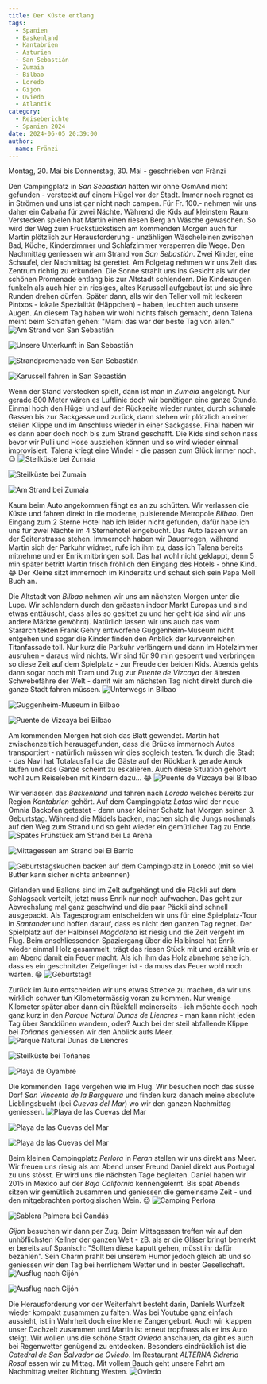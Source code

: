 ```yaml
---
title: Der Küste entlang
tags:
  - Spanien
  - Baskenland
  - Kantabrien
  - Asturien
  - San Sebastián
  - Zumaia
  - Bilbao
  - Loredo
  - Gijon
  - Oviedo
  - Atlantik
category:
  - Reiseberichte
  - Spanien 2024
date: 2024-06-05 20:39:00
author:
  name: Fränzi
---
```


Montag, 20. Mai bis Donnerstag, 30. Mai - geschrieben von Fränzi

Den Campingplatz in _San Sebastián_ hätten wir ohne OsmAnd nicht gefunden - versteckt auf einem Hügel vor der Stadt. Immer noch regnet es in Strömen und uns ist gar nicht nach campen.<!-- more --> Für Fr. 100.- nehmen wir uns daher ein Cabaña für zwei Nächte. Während die Kids auf kleinstem Raum Verstecken spielen hat Martin einen riesen Berg an Wäsche gewaschen. So wird der Weg zum Frückstückstisch am kommenden Morgen auch für Martin plötzlich zur Herausforderung - unzähligen Wäscheleinen zwischen Bad, Küche, Kinderzimmer und Schlafzimmer versperren die Wege. Den Nachmittag geniessen wir am Strand von _San Sebastián_. Zwei Kinder, eine Schaufel, der Nachmittag ist gerettet. Am Folgetag nehmen wir uns Zeit das Zentrum richtig zu erkunden. Die Sonne strahlt uns ins Gesicht als wir der schönen Promenade entlang bis zur Altstadt schlendern. Die Kinderaugen funkeln als auch hier ein riesiges, altes Karussell aufgebaut ist und sie ihre Runden drehen dürfen. Später dann, alls wir den Teller voll mit leckeren Pintxos - lokale Spezialität (Häppchen) - haben, leuchten auch unsere Augen. An diesem Tag haben wir wohl nichts falsch gemacht, denn Talena meint beim Schlafen gehen: "Mami das war der beste Tag von allen."
![Am Strand von San Sebastián ](/images/2024-06_der-kueste-entlang/IMG_4143.JPG)

![Unsere Unterkunft in San Sebastián ](/images/2024-06_der-kueste-entlang/IMG_20240520_210815.jpg)

![Strandpromenade von San Sebastián ](/images/2024-06_der-kueste-entlang/IMG_4156.JPG)

![Karussell fahren in San Sebastián ](/images/2024-06_der-kueste-entlang/IMG_4194.JPG)


Wenn der Stand verstecken spielt, dann ist man in _Zumaia_ angelangt. Nur gerade 800 Meter wären es Luftlinie doch wir benötigen eine ganze Stunde. Einmal hoch den Hügel und auf der Rückseite wieder runter, durch schmale Gassen bis zur Sackgasse und zurück, dann stehen wir plötzlich an einer steilen Klippe und im Anschluss wieder in einer Sackgasse. Final haben wir es dann aber doch noch bis zum Strand geschafft. Die Kids sind schon nass bevor wir Pulli und Hose ausziehen können und so wird wieder einmal improvisiert. Talena kriegt eine Windel - die passen zum Glück immer noch. 😉
![Steilküste bei Zumaia ](/images/2024-06_der-kueste-entlang/IMG_4225.JPG)

![Steilküste bei Zumaia ](/images/2024-06_der-kueste-entlang/IMG_4228.JPG)

![Am Strand bei Zumaia ](/images/2024-06_der-kueste-entlang/IMG_4242.JPG)


Kaum beim Auto angekommen fängt es an zu schütten. Wir verlassen die Küste und fahren direkt in die moderne, pulsierende Metropole _Bilbao_. Den Eingang zum 2 Sterne Hotel hab ich leider nicht gefunden, dafür habe ich uns für zwei Nächte im 4 Sternehotel eingebucht. Das Auto lassen wir an der Seitenstrasse stehen. Immernoch haben wir Dauerregen, während Martin sich der Parkuhr widmet, rufe ich ihm zu, dass ich Talena bereits mitnehme und er Enrik mitbringen soll. Das hat wohl nicht geklappt, denn 5 min später betritt Martin frisch fröhlich den Eingang des Hotels - ohne Kind.😂 Der Kleine sitzt immernoch im Kindersitz und schaut sich sein Papa Moll Buch an. 

Die Altstadt von _Bilbao_ nehmen wir uns am nächsten Morgen unter die Lupe. Wir schlendern durch den grössten indoor Markt Europas und sind etwas enttäuscht, dass alles so gesittet zu und her geht (da sind wir uns andere Märkte gewöhnt). Natürlich lassen wir uns auch das vom Stararchitekten Frank Gehry entworfene Guggenheim-Museum nicht entgehen und sogar die Kinder finden den Anblick der kurvenreichen Titanfassade toll. Nur kurz die Parkuhr verlängern und dann im Hotelzimmer ausruhen - daraus wird nichts. Wir sind für 90 min gesperrt und verbringen so diese Zeit auf dem Spielplatz - zur Freude der beiden Kids. Abends gehts dann sogar noch mit Tram und Zug zur _Puente de Vizcaya_ der ältesten Schwebefähre der Welt - damit wir am nächsten Tag nicht direkt durch die ganze Stadt fahren müssen.
![Unterwegs in Bilbao ](/images/2024-06_der-kueste-entlang/IMG_20240523_120315.jpg)

![Guggenheim-Museum in Bilbao ](/images/2024-06_der-kueste-entlang/IMG_4304.JPG)

![Puente de Vizcaya bei Bilbao ](/images/2024-06_der-kueste-entlang/IMG_20240523_203048.jpg)


Am kommenden Morgen hat sich das Blatt gewendet. Martin hat zwischenzeitlich herausgefunden, dass die Brücke immernoch Autos transportiert - natürlich müssen wir dies sogleich testen. 1x durch die Stadt - das Navi hat Totalausfall da die Gäste auf der Rückbank gerade Amok laufen und das Ganze scheint zu eskalieren. 
Auch diese Situation gehört wohl zum Reiseleben mit Kindern dazu... 😂
![Puente de Vizcaya bei Bilbao ](/images/2024-06_der-kueste-entlang/IMG_4308.JPG)

Wir verlassen das _Baskenland_ und fahren nach _Loredo_ welches bereits zur Region _Kantabrien_ gehört. Auf dem Campingplatz _Latas_ wird der neue Omnia Backofen getestet - denn unser kleiner Schatz hat Morgen seinen 3. Geburtstag. Während die Mädels backen, machen sich die Jungs nochmals auf den Weg zum Strand und so geht wieder ein gemütlicher Tag zu Ende.
![Spätes Frühstück am Strand bei La Arena ](/images/2024-06_der-kueste-entlang/IMG_4321.JPG)

![Mittagessen am Strand bei El Barrio ](/images/2024-06_der-kueste-entlang/IMG_4334.JPG)

![Geburtstagskuchen backen auf dem Campingplatz in Loredo (mit so viel Butter kann sicher nichts anbrennen) ](/images/2024-06_der-kueste-entlang/IMG_20240525_172617.jpg)


Girlanden und Ballons sind im Zelt aufgehängt und die Päckli auf dem Schlagsack verteilt, jetzt muss Enrik nur noch aufwachen. Das geht zur Abwechslung mal ganz geschwind und die paar Päckli sind schnell ausgepackt. Als Tagesprogram entscheiden wir uns für eine Spielplatz-Tour in _Santander_ und hoffen darauf, dass es nicht den ganzen Tag regnet. Der Spielplatz auf der Halbinsel _Magdalena_ ist riesig und die Zeit vergeht im Flug. Beim anschliessenden Spaziergang über die Halbinsel hat Enrik wieder einmal Holz gesammelt, trägt das riesen Stück mit und erzählt wie er am Abend damit ein Feuer macht. Als ich ihm das Holz abnehme sehe ich, dass es ein geschnitzter Zeigefinger ist - da muss das Feuer wohl noch warten. 😁
![Geburtstag! ](/images/2024-06_der-kueste-entlang/IMG_20240526_071006.jpg)

Zurück im Auto entscheiden wir uns etwas Strecke zu machen, da wir uns wirklich schwer tun Kilometermässig voran zu kommen. Nur wenige Kilometer später aber dann ein Rückfall meinerseits - ich möchte doch noch ganz kurz in den _Parque Natural Dunas de Liencres_ - man kann nicht jeden Tag über Sanddünen wandern, oder? Auch bei der steil abfallende Klippe bei _Toñanes_ geniessen wir den Anblick aufs Meer. 
![Parque Natural Dunas de Liencres ](/images/2024-06_der-kueste-entlang/IMG_4349.JPG)

![Steilküste bei Toñanes ](/images/2024-06_der-kueste-entlang/IMG_4359.JPG)

![Playa de Oyambre ](/images/2024-06_der-kueste-entlang/IMG_20240526_185109.jpg)


Die kommenden Tage vergehen wie im Flug. Wir besuchen noch das süsse Dorf _San Vincente de la Bargquera_ und finden kurz danach meine absolute Lieblingsbucht (bei _Cuevas del Mar_) wo wir den ganzen Nachmittag geniessen.
![Playa de las Cuevas del Mar ](/images/2024-06_der-kueste-entlang/IMG_4367.JPG)

![Playa de las Cuevas del Mar ](/images/2024-06_der-kueste-entlang/IMG_4382.JPG)

![Playa de las Cuevas del Mar ](/images/2024-06_der-kueste-entlang/IMG_4393.JPG)


Beim kleinen Campingplatz _Perlora_ in _Peran_ stellen wir uns direkt ans Meer. Wir freuen uns riesig als am Abend unser Freund Daniel direkt aus Portugal zu uns stösst. Er wird uns die nächsten Tage begleiten. Daniel haben wir 2015 in Mexico auf der _Baja California_ kennengelernt. Bis spät Abends sitzen wir gemütlich zusammen und geniessen die gemeinsame Zeit - und den mitgebrachten portogisischen Wein. 😉
![Camping Perlora ](/images/2024-06_der-kueste-entlang/IMG_20240528_125206.jpg)

![Sablera Palmera bei Candás ](/images/2024-06_der-kueste-entlang/IMG_20240528_154148.jpg)

 _Gijon_ besuchen wir dann per Zug. Beim Mittagessen treffen wir auf den unhöflichsten Kellner der ganzen Welt - zB. als er die Gläser bringt bemerkt er bereits auf Spanisch: "Sollten diese kaputt gehen, müsst ihr dafür bezahlen". Sein Charm prahlt bei unserem Humor jedoch gleich ab und so geniessen wir den Tag bei herrlichem Wetter und in bester Gesellschaft.
![Ausflug nach Gijón ](/images/2024-06_der-kueste-entlang/IMG_4409.JPG)

![Ausflug nach Gijón ](/images/2024-06_der-kueste-entlang/IMG_4413.JPG)

Die Herausforderung vor der Weiterfahrt besteht darin, Daniels Wurfzelt wieder kompakt zusammen zu falten. Was bei Youtube ganz einfach aussieht, ist in Wahrheit doch eine kleine Zangengeburt. Auch wir klappen unser Dachzelt zusammen und Martin ist erneut tropfnass als er ins Auto steigt. Wir wollen uns die schöne Stadt _Oviedo_ anschauen, da gibt es auch bei Regenwetter genügend zu entdecken. Besonders eindrücklich ist die _Catedral de San Salvador de Oviedo_. Im Restaurant _ALTERNA Sidreria Rosal_ essen wir zu Mittag. Mit vollem Bauch geht unsere Fahrt am Nachmittag weiter Richtung Westen. 
![Oviedo ](/images/2024-06_der-kueste-entlang/IMG_20240530_131601.jpg)


